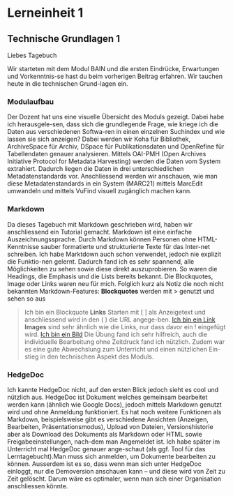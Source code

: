 # Lerneinheit 1

## Technische Grundlagen 1

Liebes Tagebuch

Wir starteten mit dem Modul BAIN und die ersten Eindrücke, Erwartungen und Vorkenntnis-se hast du beim vorherigen Beitrag erfahren. Wir tauchen heute in die technischen Grund-lagen ein.

### Modulaufbau
Der Dozent hat uns eine visuelle Übersicht des Moduls gezeigt. Dabei habe ich herausgele-sen, dass sich die grundlegende Frage, wie kriege ich die Daten aus verschiedenen Softwa-ren in einen einzelnen Suchindex und wie lassen sie sich anzeigen? Dabei werden wir Koha für Bibliothek, ArchiveSpace für Archiv, DSpace für Publikationsdaten und OpenRefine für Tabellendaten genauer analysieren. Mittels OAI-PMH (Open Archives Initiative Protocol for Metadata Harvesting) werden die Daten vom System extrahiert. Dadurch liegen die Daten in drei unterschiedlichen Metadatenstandards vor. Anschliessend werden wir anschauen, wie man diese Metadatenstandards in ein System (MARC21) mittels MarcEdit umwandeln und mittels VuFind visuell zugänglich machen kann.
 

### Markdown
Da dieses Tagebuch mit Markdown geschrieben wird, haben wir anschliessend ein Tutorial gemacht. Markdown ist eine einfache Auszeichnungssprache. Durch Markdown können Personen ohne HTML-Kenntnisse sauber formatierte und strukturierte Texte für das Inter-net schreiben. Ich habe Marktdown auch schon verwendet, jedoch nie explizit die Funktio-nen gelernt. Dadurch fand ich es sehr spannend, alle Möglichkeiten zu sehen sowie diese direkt auszuprobieren. So waren die Headings, die Emphasis und die Lists bereits bekannt. Die Blockquotes, Image oder Links waren neu für mich. Folglich kurz als Notiz die noch nicht bekannten Markdown-Features:
**Blockquotes** werden mit > genutzt und sehen so aus
> Ich bin ein Blockquote
**Links** Starten mit [ ] als Anzeigetext und anschliessend wird in den ( ) die URL angege-ben. 
[Ich bin ein Link]( http://example.org)
**Images** sind sehr ähnlich wie die Links, nur dass davor ein ! eingefügt wird.
[Ich bin ein Bild](https://photo.vogelwarte.ch/galerie-2022/#pic-56)
Die Übung fand ich sehr hilfreich, auch die individuelle Bearbeitung ohne Zeitdruck fand ich nützlich. Zudem war es eine gute Abwechslung zum Unterricht und einen nützlichen Ein-stieg in den technischen Aspekt des Moduls.

### HedgeDoc
Ich kannte HedgeDoc nicht, auf den ersten Blick jedoch sieht es cool und nützlich aus. HedgeDoc ist Dokument welches gemeinsam bearbeitet werden kann (ähnlich wie Google Docs), jedoch mittels Markdown genutzt wird und ohne Anmeldung funktioniert. Es hat noch weitere Funktionen als Markdown, beispielsweise gibt es verschiedene Ansichten (Anzeigen, Bearbeiten, Präsentationsmodus), Upload von Dateien, Versionshistorie aber als Download des Dokuments als Markdown oder HTML sowie Freigabeeinstellungen, nach-dem man Angemeldet ist. Ich habe später im Unterricht mal HedgeDoc genauer ange-schaut (als ggf. Tool für das Lerntagebucht).Man muss sich anmelden, um Dokumente bearbeiten zu können. Ausserdem ist es so, dass wenn man sich unter HedgeDoc einloggt, nur die Demoversion anschauen kann – und diese wird von Zeit zu Zeit gelöscht. Darum wäre es optimaler, wenn man sich einer Organisation anschliessen könnte.  
